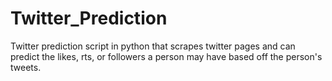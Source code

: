 # Twitter_Prediction
Twitter prediction script in python that scrapes twitter pages and can predict the likes, rts, or followers a person may have based off the person's tweets.

